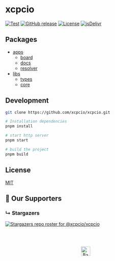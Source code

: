 # xcpcio

[![Test](https://github.com/xcpcio/xcpcio/actions/workflows/test.yml/badge.svg)](https://github.com/xcpcio/xcpcio/actions/workflows/test.yml)
[![GitHub release][gh-release-badge]][gh-release]
[![License][license-image-mit]](https://mit-license.org/)
[![jsDelivr](https://data.jsdelivr.com/v1/package/npm/@xcpcio/board/badge)](https://www.jsdelivr.com/package/npm/@xcpcio/board)

## Packages

- [apps](./packages/apps/)
  - [board](./packages/apps/board/README.md)
  - [docs](./packages/apps/docs/README.md)
  - [resolver](./packages/apps/resolver/README.md)
- [libs](./packages/libs/)
  - [types](./packages/libs/types/README.md)
  - [core](./packages/libs/core/README.md)

## Development

```bash
git clone https://github.com/xcpcio/xcpcio.git

# Installation dependencies
pnpm install

# start http server
pnpm start

# build the project
pnpm build
```

## License

[MIT](./LICENSE)

## :clap:  Our Supporters

### &#8627; Stargazers

[![Stargazers repo roster for @xcpcio/xcpcio](https://reporoster.com/stars/xcpcio/xcpcio)](https://github.com/xcpcio/xcpcio/stargazers)

<br/>
<br/>
<p align="center"><a href="https://github.com/xcpcio/xcpcio#"><img src="http://randojs.com/images/backToTopButton.png" alt="Back to top" height="29"/></a></p>

[gh-release-badge]: https://img.shields.io/github/release/xcpcio/xcpcio.svg
[gh-release]: https://GitHub.com/xcpcio/xcpcio/releases/
[license-image-mit]: https://img.shields.io/badge/license-MIT-blue.svg?labelColor=333333
